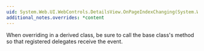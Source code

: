 ```yaml
---
uid: System.Web.UI.WebControls.DetailsView.OnPageIndexChanging(System.Web.UI.WebControls.DetailsViewPageEventArgs)
additional_notes.overrides: *content
---
```


<p>When overriding <xref href="System.Web.UI.WebControls.DetailsView.OnPageIndexChanging(System.Web.UI.WebControls.DetailsViewPageEventArgs)"></xref> in a derived class, be sure to call the base class's <xref href="System.Web.UI.WebControls.DetailsView.OnPageIndexChanging(System.Web.UI.WebControls.DetailsViewPageEventArgs)"></xref> method so that registered delegates receive the event.</p>



